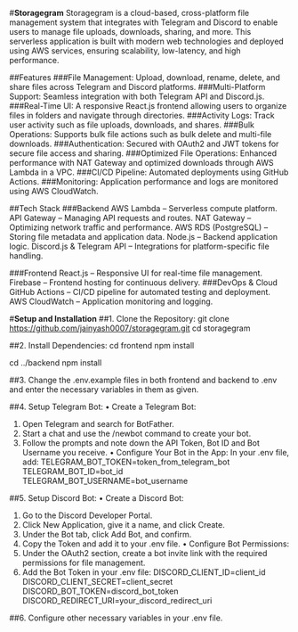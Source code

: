 #**Storagegram**
Storagegram is a cloud-based, cross-platform file management system that integrates with Telegram and Discord to enable users to manage file uploads, downloads, sharing, and more. This serverless application is built with modern web technologies and deployed using AWS services, ensuring scalability, low-latency, and high performance.

##Features
###File Management: Upload, download, rename, delete, and share files across Telegram and Discord platforms.
###Multi-Platform Support: Seamless integration with both Telegram API and Discord.js.
###Real-Time UI: A responsive React.js frontend allowing users to organize files in folders and navigate through directories.
###Activity Logs: Track user activity such as file uploads, downloads, and shares.
###Bulk Operations: Supports bulk file actions such as bulk delete and multi-file downloads.
###Authentication: Secured with OAuth2 and JWT tokens for secure file access and sharing.
###Optimized File Operations: Enhanced performance with NAT Gateway and optimized downloads through AWS Lambda in a VPC.
###CI/CD Pipeline: Automated deployments using GitHub Actions.
###Monitoring: Application performance and logs are monitored using AWS CloudWatch.

##Tech Stack
###Backend
AWS Lambda – Serverless compute platform.
API Gateway – Managing API requests and routes.
NAT Gateway – Optimizing network traffic and performance.
AWS RDS (PostgreSQL) – Storing file metadata and application data.
Node.js – Backend application logic.
Discord.js & Telegram API – Integrations for platform-specific file handling.

###Frontend
React.js – Responsive UI for real-time file management.
Firebase – Frontend hosting for continuous delivery.
###DevOps & Cloud
GitHub Actions – CI/CD pipeline for automated testing and deployment.
AWS CloudWatch – Application monitoring and logging.

#**Setup and Installation**
##1. Clone the Repository:
git clone https://github.com/jainyash0007/storagegram.git
cd storagegram

##2. Install Dependencies:
cd frontend
npm install

cd ../backend
npm install

##3. Change the .env.example files in both frontend and backend to .env and enter the necessary variables in them as given.

##4. Setup Telegram Bot:
• Create a Telegram Bot:
1. Open Telegram and search for BotFather.
2. Start a chat and use the /newbot command to create your bot.
3. Follow the prompts and note down the API Token, Bot ID and Bot Username you receive.
• Configure Your Bot in the App:
In your .env file, add:
TELEGRAM_BOT_TOKEN=token_from_telegram_bot
TELEGRAM_BOT_ID=bot_id
TELEGRAM_BOT_USERNAME=bot_username

##5. Setup Discord Bot:
• Create a Discord Bot:
1. Go to the Discord Developer Portal.
2. Click New Application, give it a name, and click Create.
3. Under the Bot tab, click Add Bot, and confirm.
4. Copy the Token and add it to your .env file.
• Configure Bot Permissions:
1. Under the OAuth2 section, create a bot invite link with the required permissions for file management.
2. Add the Bot Token in your .env file:
DISCORD_CLIENT_ID=client_id
DISCORD_CLIENT_SECRET=client_secret
DISCORD_BOT_TOKEN=discord_bot_token
DISCORD_REDIRECT_URI=your_discord_redirect_uri

##6. Configure other necessary variables in your .env file.
